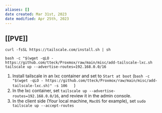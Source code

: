 ```yaml
---
aliases: []
date created: Mar 31st, 2023
date modified: Apr 25th, 2023
---
```


## [[PVE]]
```
curl -fsSL https://tailscale.com/install.sh | sh

bash -c "$(wget -qLO - https://github.com/tteck/Proxmox/raw/main/misc/add-tailscale-lxc.sh
tailscale up --advertise-routes=192.168.0.0/16
```

1. Install tailscale in an lxc container and set to `Start at boot` (`bash -c "$(wget -qLO - https://github.com/tteck/Proxmox/raw/main/misc/add-tailscale-lxc.sh)" -s 106  
`)
2. In the lxc container, set `tailscale up --advertise-routes=192.168.0.0/16`, and review it in the admin console.
3. In the client side (Your local machine, `MacOS` for example), set `sudo tailscale up --accept-routes`
